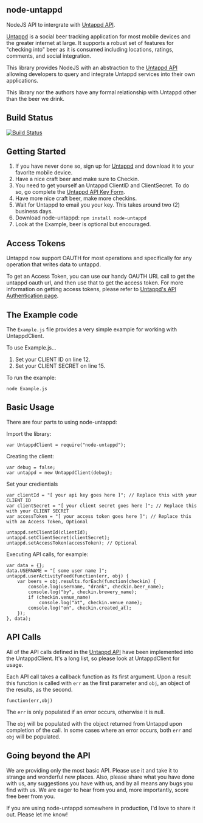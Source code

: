 node-untappd
-------
NodeJS API to intergrate with [Untappd API](http://untappd.com/api/docs/v3).

[Untappd](http://untappd.com) is a social beer tracking application for most mobile devices and the greater internet at large. It supports a robust set of features for "checking into" beer as it is consumed including locations, ratings, comments, and social integration.

This library provides NodeJS with an abstraction to the [Untappd API](http://untappd.com/api/docs/v3) allowing developers to query and integrate Untappd services into their own applications.

This library nor the authors have any formal relationship with Untappd other than the beer we drink.

## Build Status

[![Build Status](https://secure.travis-ci.org/arei/node-untappd.png)](http://travis-ci.org/arei/node-untappd)

## Getting Started

 1. If you have never done so, sign up for [Untappd](http://untappd.com) and download it to your favorite mobile device.
 2. Have a nice craft beer and make sure to Checkin.
 3. You need to get yourself an Untappd ClientID and ClientSecret. To do so, go complete the [Untappd API Key Form](http://untappd.com/api/register?register=new).
 4. Have more nice craft beer, make more checkins.
 5. Wait for Untappd to email you your key. This takes around two (2) business days.
 6. Download node-untappd: `npm install node-untappd`
 7. Look at the Example, beer is optional but encouraged.

## Access Tokens

Untappd now support OAUTH for most operations and specifically for any operation that writes data to untappd.

To get an Access Token, you can use our handy OAUTH URL call to get the untappd oauth url, and then use that to get the access token. For more information on getting access tokens, please refer to [Untappd's API Authentication page](http://untappd.com/api/docs/v4#authentication).

## The Example code

The `Example.js` file provides a very simple example for working with UntappdClient.

To use Example.js...

 1. Set your CLIENT ID on line 12.
 2. Set your CLIENT SECRET on line 15.

To run the example:

	node Example.js

## Basic Usage

There are four parts to using node-untappd:

Import the library:

	var UntappdClient = require("node-untappd");

Creating the client:

	var debug = false;
	var untappd = new UntappdClient(debug);

Set your credientials

	var clientId = "[ your api key goes here ]"; // Replace this with your CLIENT ID
	var clientSecret = "[ your client secret goes here ]"; // Replace this with your CLIENT SECRET
	var accessToken = "[ your access token goes here ]"; // Replace this with an Access Token, Optional

	untappd.setClientId(clientId);
	untappd.setClientSecret(clientSecret);
	untappd.setAccessToken(accessToken); // Optional

Executing API calls, for example:

	var data = {};
 	data.USERNAME = "[ some user name ]";
	untappd.userActivityFeed(function(err, obj) {
		var beers = obj.results.forEach(function(checkin) {
			console.log(username, "drank", checkin.beer_name);
			console.log("by", checkin.brewery_name);
			if (checkin.venue_name)
				console.log("at", checkin.venue_name);
			console.log("on", checkin.created_at);
		});
	}, data);

## API Calls

All of the API calls defined in the [Untappd API](http://untappd.com/api/docs/v3) have been implemented into the UntappdClient. It's a long list, so please look at UntappdClient for usage.

Each API call takes a callback function as its first argument. Upon a result this function is called with `err` as the first parameter and `obj`, an object of the results, as the second.

	function(err,obj)

The `err` is only populated if an error occurs, otherwise it is null.

The `obj` will be populated with the object returned from Untappd upon completion of the call. In some cases where an error occurs, both `err` and `obj` will be populated.

## Going beyond the API

We are providing only the most basic API. Please use it and take it to strange and wonderful new places. Also, please share what you have done with us, any suggestions you have with us, and by all means any bugs you find with us. We are eager to hear from you and, more importantly, score free beer from you.

If you are using node-untappd somewhere in production, I'd love to share it out. Please let me know!
